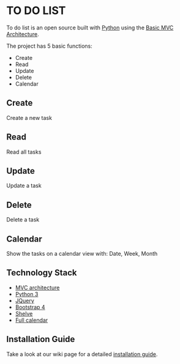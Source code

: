 # TO DO LIST

To do list is an open source built with [Python][0] using the [Basic MVC Architecture][1].

The project has 5 basic functions:

* Create
* Read
* Update
* Delete
* Calendar

## Create

Create a new task

## Read

Read all tasks

## Update

Update a task

## Delete

Delete a task

## Calendar

Show the tasks on a calendar view with: Date, Week, Month

## Technology Stack

* [MVC architecture][3]
* [Python 3][0]
* [JQuery][4]
* [Bootstrap 4][5]
* [Shelve][6]
* [Full calendar][7]

## Installation Guide

Take a look at our wiki page for a detailed [installation guide][2].

[0]: https://www.python.org/
[1]: https://developer.mozilla.org/en-US/docs/Web/Apps/Fundamentals/Modern_web_app_architecture/MVC_architecture/
[2]: https://github.com/ngohoangyell/ROUND-1-TEST-TOPIC/wiki/Installation-Guide/
[3]: https://developer.mozilla.org/en-US/docs/Web/Apps/Fundamentals/Modern_web_app_architecture/MVC_architecture/
[4]: https://jquery.com/
[5]: https://getbootstrap.com/docs/4.1/getting-started/introduction/
[6]: https://docs.python.org/3/library/shelve.html
[7]: https://fullcalendar.io/
